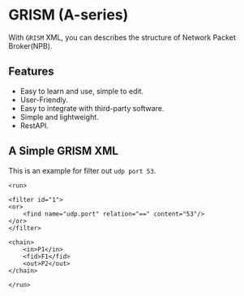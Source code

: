 GRISM (A-series)
================

With `GRISM` XML, you can describes the structure of Network Packet Broker(NPB).

<h2>Features</h2>

* Easy to learn and use, simple to edit.
* User-Friendly.
* Easy to integrate with third-party software.
* Simple and lightweight.
* RestAPI.

<h2>A Simple GRISM XML</h2>

This is an example for filter out `udp port 53`.

```
<run>

<filter id="1">
<or>
    <find name="udp.port" relation="==" content="53"/>
</or>
</filter>

<chain>
    <in>P1</in>
    <fid>F1</fid>
    <out>P2</out>
</chain>

</run>
```
